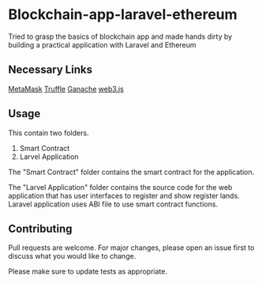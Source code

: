 # Blockchain-app-laravel-ethereum

Tried to grasp the basics of blockchain app and made hands dirty by building a practical application with Laravel and Ethereum

## Necessary Links

[MetaMask](https://metamask.io/)
[Truffle](https://www.trufflesuite.com/)
[Ganache](https://www.trufflesuite.com/ganache)
[web3.js](https://web3js.readthedocs.io)

## Usage

This contain two folders.

1. Smart Contract
2. Larvel Application

The "Smart Contract" folder contains the smart contract for the application.

The "Larvel Application" folder contains the source code for the web application that has user interfaces to register and show register lands. Laravel application uses ABI file to use smart contract functions.

## Contributing

Pull requests are welcome. For major changes, please open an issue first to discuss what you would like to change.

Please make sure to update tests as appropriate.
